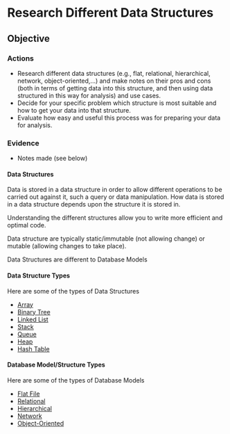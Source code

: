 # Research Different Data Structures

## Objective

### Actions

- Research different data structures (e.g., flat, relational, hierarchical, network, object-oriented,...) and make notes on their pros and cons (both in terms of getting data into this structure, and then using data structured in this way for analysis) and use cases.
- Decide for your specific problem which structure is most suitable and how to get your data into that structure.
- Evaluate how easy and useful this process was for preparing your data for analysis.

### Evidence

- Notes made (see below)

#### Data Structures

Data is stored in a data structure in order to allow different operations to be carried out against it, such a query or data manipulation. How data is stored in a data structure depends upon the structure it is stored in.

Understanding the different structures allow you to write more efficient and optimal code.

Data structure are typically static/immutable (not allowing change) or mutable (allowing changes to take place).

Data Structures are different to Database Models

#### Data Structure Types

Here are some of the types of Data Structures

- [Array](datastructure/array.md)
- [Binary Tree](datastructure/binarytree.md)
- [Linked List](datastructure/linkedlist.md)
- [Stack](datastructure/stack.md)
- [Queue](datastructure/queue.md)
- [Heap](datastructure/heap.md)
- [Hash Table](datastructure/hashtable.md)

#### Database Model/Structure Types

Here are some of the types of Database Models

- [Flat File](database/flatfile.md)
- [Relational](database/relational.md)
- [Hierarchical](database/hierarchical.md)
- [Network](database/network.md)
- [Object-Oriented](database/objecto.md)
